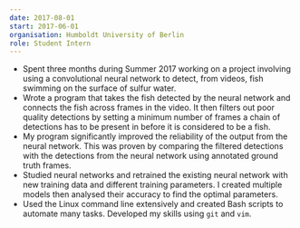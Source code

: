```yaml
---
date: 2017-08-01
start: 2017-06-01
organisation: Humboldt University of Berlin
role: Student Intern
---
```

- Spent three months during Summer 2017 working on a project involving using a convolutional neural network to detect, from videos, fish swimming on the surface of sulfur water.
- Wrote a program that takes the fish detected by the neural network and connects the fish across frames in the video. It then filters out poor quality detections by setting a minimum number of frames a chain of detections has to be present in before it is considered to be a fish.
- My program significantly improved the reliability of the output from the neural network. This was proven by comparing the filtered detections with the detections from the neural network using annotated ground truth frames.
- Studied neural networks and retrained the existing neural network with new training data and different training parameters. I created multiple models then analysed their accuracy to find the optimal parameters.
- Used the Linux command line extensively and created Bash scripts to automate many tasks. Developed my skills using `git` and `vim`.
